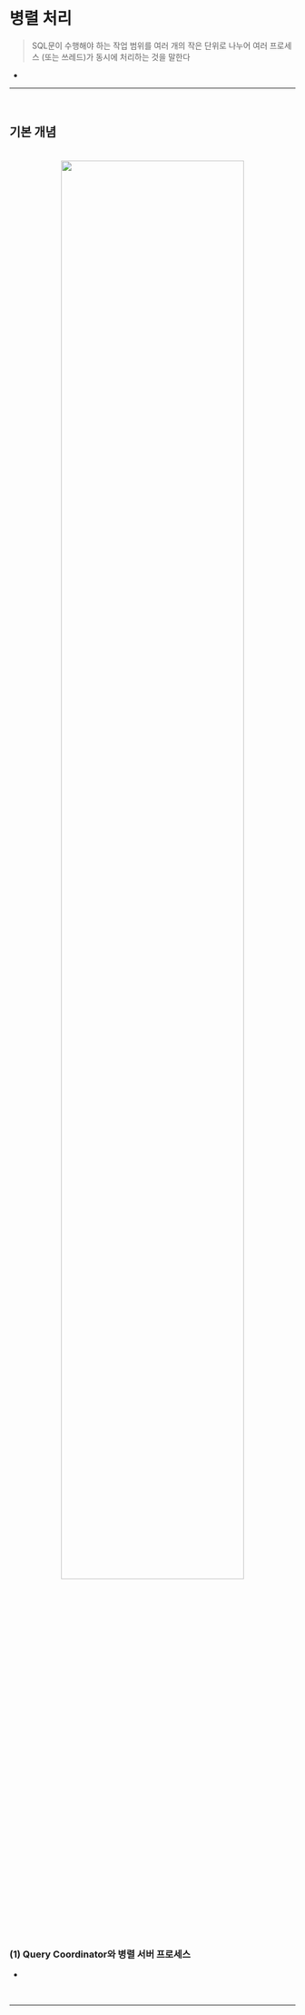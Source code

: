 # 병렬 처리
> SQL문이 수행해야 하는 작업 범위를 여러 개의 작은 단위로 나누어 여러 프로세스 (또는 쓰레드)가 동시에 처리하는 것을 말한다
* 

<hr>
<br>

## 기본 개념
#### 

<br>
<div align="center">
  <img width="80%"  src="https://github.com/PoSungKim/development_study/assets/37537227/be72781b-6c5b-4b01-b74f-52b3e7985e00">
</div>

### (1) Query Coordinator와 병렬 서버 프로세스
* 

<br>
<hr>
<br>
